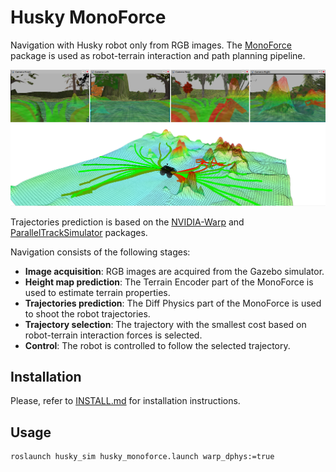 # Husky MonoForce

Navigation with Husky robot only from RGB images.
The [MonoForce](https://github.com/ctu-vras/monoforce) package is used as robot-terrain interaction and path planning pipeline.

![Husky in Gazebo](docs/imgs/cameras.png)
![Husky in Gazebo](docs/imgs/husky_monoforce.png)

Trajectories prediction is based on the
[NVIDIA-Warp](https://github.com/NVIDIA/warp) and
[ParallelTrackSimulator](https://github.com/tichyt11/ParallelTrackSimulator)
packages.

Navigation consists of the following stages:
- **Image acquisition**: RGB images are acquired from the Gazebo simulator.
- **Height map prediction**: The Terrain Encoder part of the MonoForce is used to estimate terrain properties.
- **Trajectories prediction**: The Diff Physics part of the MonoForce is used to shoot the robot trajectories.
- **Trajectory selection**: The trajectory with the smallest cost based on robot-terrain interaction forces is selected.
- **Control**: The robot is controlled to follow the selected trajectory.

## Installation

Please, refer to [INSTALL.md](docs/INSTALL.md) for installation instructions.

## Usage

```bash
roslaunch husky_sim husky_monoforce.launch warp_dphys:=true
```
